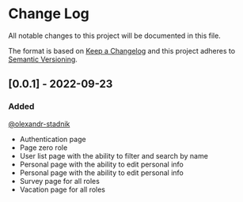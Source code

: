 # Change Log

All notable changes to this project will be documented in this file.

The format is based on [Keep a Changelog](http://keepachangelog.com/)
and this project adheres to [Semantic Versioning](http://semver.org/).

## [0.0.1] - 2022-09-23

### Added

[@olexandr-stadnik](https://github.com/olexandr-stadnik)

- Authentication page
- Page zero role
- User list page with the ability to filter and search by name
- Personal page with the ability to edit personal info
- Personal page with the ability to edit personal info
- Survey page for all roles
- Vacation page for all roles

